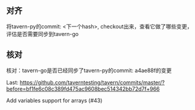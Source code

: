 ## 对齐
将tavern-py的commit: <下一个hash>, checkout出来，查看它做了哪些变更，评估是否需要同步到tavern-go

## 核对
核对：tavern-go是否已经同步了tavern-py的commit: a4ae88f的变更

Last:
https://github.com/taverntesting/tavern/commits/master/?before=bf1fe6c08c389fd475ac9608bec514342bb72d7f+966

Add variables support for arrays (#43)
